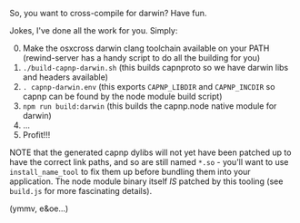 So, you want to cross-compile for darwin? Have fun.

Jokes, I've done all the work for you. Simply:

0. Make the osxcross darwin clang toolchain available on your PATH (rewind-server has a handy script
   to do all the building for you)
1. `./build-capnp-darwin.sh` (this builds capnproto so we have darwin libs and headers available)
2. `. capnp-darwin.env` (this exports `CAPNP_LIBDIR` and `CAPNP_INCDIR` so capnp can be found by the node
   module build script)
3. `npm run build:darwin` (this builds the capnp.node native module for darwin)
4. ...
5. Profit!!!

NOTE that the generated capnp dylibs will not yet have been patched up to have the correct link
paths, and so are still named `*.so` - you'll want to use `install_name_tool` to fix them up before
bundling them into your application. The node module binary itself *IS* patched by this tooling (see
`build.js` for more fascinating details).

(ymmv, e&oe...)

